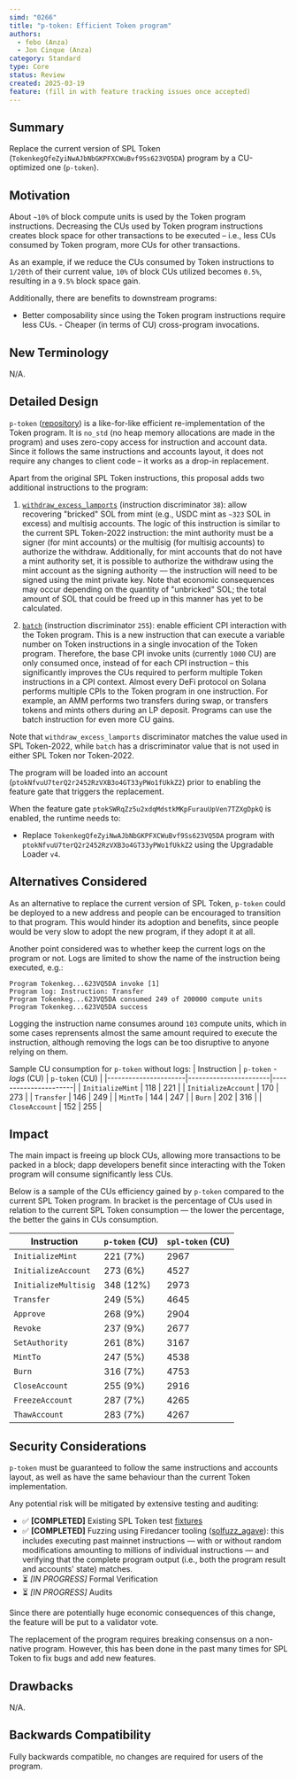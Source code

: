 ```yaml
---
simd: "0266"
title: "p-token: Efficient Token program"
authors:
  - febo (Anza)
  - Jon Cinque (Anza)
category: Standard
type: Core
status: Review
created: 2025-03-19
feature: (fill in with feature tracking issues once accepted)
---
```


## Summary

Replace the current version of SPL Token
(`TokenkegQfeZyiNwAJbNbGKPFXCWuBvf9Ss623VQ5DA`) program by a CU-optimized one
(`p-token`).

## Motivation

About `~10%` of block compute units is used by the Token program instructions.
Decreasing the CUs used by Token program instructions creates block space for
other transactions to be executed – i.e., less CUs consumed by Token program,
more CUs for other transactions.

As an example, if we reduce the CUs consumed by Token instructions to `1/20th`
of their current value, `10%` of block CUs utilized becomes `0.5%`, resulting in
a `9.5%` block space gain.

Additionally, there are benefits to downstream programs:

- Better composability since using the Token program instructions require less
  CUs. - Cheaper (in terms of CU) cross-program invocations.

## New Terminology

N/A.

## Detailed Design

`p-token`
([repository](https://github.com/solana-program/token/tree/main/p-token)) is a
like-for-like efficient re-implementation of the Token program. It is `no_std`
(no heap memory allocations are made in the program) and uses zero-copy access
for instruction and account data. Since it follows the same instructions and
accounts layout, it does not require any changes to client code – it works as a
drop-in replacement.

Apart from the original SPL Token instructions, this proposal adds two
additional instructions to the program:

1. [`withdraw_excess_lamports`](https://github.com/solana-program/token/blob/main/p-token/src/processor/withdraw_excess_lamports.rs)
    (instruction discriminator `38`): allow recovering "bricked" SOL from mint
    (e.g., USDC mint as `~323` SOL in excess) and multisig accounts. The logic of
    this instruction is similar to the current SPL Token-2022 instruction: the mint
    authority must be a signer (for mint accounts) or the multisig (for multisig accounts)
    to authorize the withdraw. Additionally, for mint accounts that do not have a mint
    authority set, it is possible to authorize the withdraw using the mint account as the
    signing authority &mdash; the instruction will need to be signed using the mint private key.
    Note that economic consequences may occur depending on the quantity of "unbricked" SOL; the
    total amount of SOL that could be freed up in this manner has yet to be calculated.

2. [`batch`](https://github.com/solana-program/token/blob/main/p-token/src/processor/batch.rs)
    (instruction discriminator `255`): enable efficient CPI interaction with the
    Token program. This is a new instruction that can execute a variable number on
    Token instructions in a single invocation of the Token program. Therefore, the
    base CPI invoke units (currently `1000` CU) are only consumed once, instead of
    for each CPI instruction – this significantly improves the CUs required to
    perform multiple Token instructions in a CPI context. Almost every DeFi protocol
    on Solana performs multiple CPIs to the Token program in one instruction. For
    example, an AMM performs two transfers during swap, or transfers tokens and
    mints others during an LP deposit. Programs can use the batch instruction for
    even more CU gains.

Note that `withdraw_excess_lamports` discriminator matches the value used in SPL
Token-2022, while `batch` has a driscriminator value that is not used in either
SPL Token nor Token-2022.

The program will be loaded into an account
(`ptokNfvuU7terQ2r2452RzVXB3o4GT33yPWo1fUkkZ2`) prior to enabling the feature
gate that triggers the replacement.

When the feature gate `ptokSWRqZz5u2xdqMdstkMKpFurauUpVen7TZXgDpkQ` is enabled,
the runtime needs to:

- Replace `TokenkegQfeZyiNwAJbNbGKPFXCWuBvf9Ss623VQ5DA` program with
  `ptokNfvuU7terQ2r2452RzVXB3o4GT33yPWo1fUkkZ2` using the Upgradable Loader `v4`.

## Alternatives Considered

As an alternative to replace the current version of SPL Token, `p-token` could
be deployed to a new address and people can be encouraged to transition to that
program. This would hinder its adoption and benefits, since people would be very
slow to adopt the new program, if they adopt it at all.

Another point considered was to whether keep the current logs on the program or
not. Logs are limited to show the name of the instruction being executed, e.g.:

```
Program Tokenkeg...623VQ5DA invoke [1]
Program log: Instruction: Transfer
Program Tokenkeg...623VQ5DA consumed 249 of 200000 compute units
Program Tokenkeg...623VQ5DA success
```

Logging the instruction name consumes around `103` compute units, which in some
cases reprensents almost the same amount required to execute the instruction,
although removing the logs can be too disruptive to anyone relying on them.

Sample CU consumption for `p-token` without logs:
| Instruction          | `p-token` *- logs* (CU) | `p-token` (CU) |
|----------------------|-----------------------|----------------------|
| `InitializeMint`     | 118                   | 221                  |
| `InitializeAccount`  | 170                   | 273                  |
| `Transfer`           | 146                   | 249                  |
| `MintTo`             | 144                   | 247                  |
| `Burn`               | 202                   | 316                  |
| `CloseAccount`       | 152                   | 255                  |

## Impact

The main impact is freeing up block CUs, allowing more transactions to be packed
in a block; dapp developers benefit since interacting with the Token program
will consume significantly less CUs.

Below is a sample of the CUs efficiency gained by `p-token` compared to the
current SPL Token program. In bracket is the percentage of CUs used in relation
to the current SPL Token consumption &mdash; the lower the percentage, the
better the gains in CUs consumption.

| Instruction          | `p-token` (CU) | `spl-token` (CU) |
|----------------------|----------------|------------------| 
| `InitializeMint`     | 221 (7%)       | 2967             |
| `InitializeAccount`  | 273 (6%)       | 4527             |
| `InitializeMultisig` | 348 (12%)      | 2973             |
| `Transfer`           | 249 (5%)       | 4645             |
| `Approve`            | 268 (9%)       | 2904             |
| `Revoke`             | 237 (9%)       | 2677             |
| `SetAuthority`       | 261 (8%)       | 3167             |
| `MintTo`             | 247 (5%)       | 4538             |
| `Burn`               | 316 (7%)       | 4753             |
| `CloseAccount`       | 255 (9%)       | 2916             |
| `FreezeAccount`      | 287 (7%)       | 4265             |
| `ThawAccount`        | 283 (7%)       | 4267             |

## Security Considerations

`p-token` must be guaranteed to follow the same instructions and accounts
layout, as well as have the same behaviour than the current Token
implementation.

Any potential risk will be mitigated by extensive testing and auditing:
* ✅ **[COMPLETED]** Existing SPL Token test [fixtures](https://github.com/solana-program/token/blob/main/.github/workflows/main.yml#L284-L313)
* ✅ **[COMPLETED]** Fuzzing using Firedancer tooling ([solfuzz_agave](https://github.com/firedancer-io/solfuzz-agave)): this includes executing past mainnet instructions &mdash; with or without random modifications amounting to millions of individual instructions &mdash; and verifying that the complete program output (i.e., both the program result and accounts' state) matches.
* ⏳ *[IN PROGRESS]* Formal Verification
* ⏳ *[IN PROGRESS]* Audits

Since there are potentially huge economic consequences of this change, the feature
will be put to a validator vote.

The replacement of the program requires breaking consensus on a non-native
program. However, this has been done in the past many times for SPL Token to fix
bugs and add new features.

## Drawbacks

N/A.

## Backwards Compatibility

Fully backwards compatible, no changes are required for users of the program.
````
